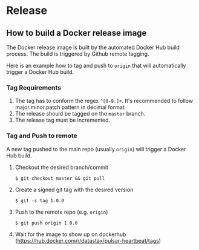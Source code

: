 # Release

## How to build a Docker release image

The Docker release image is built by the automated Docker Hub build process. The build is triggered by Github remote tagging.

Here is an example how to tag and push to `origin` that will automatically trigger a Docker Hub build.

### Tag Requirements
1. The tag has to conform the regex `^[0-9.]+`. It's recommended to follow major.minor.patch pattern in decimal format.
2. The release should be tagged on the `master` branch.
3. The release tag must be incremented.

### Tag and Push to remote
A new tag pushed to the main repo (usually `origin`) will trigger a Docker Hub build.

1.  Checkout the desired branch/commit
    ```
    $ git checkout master && git pull
    ```

2.  Create a signed git tag with the desired version
    ```
    $ git -s tag 1.0.0
    ```

3.  Push to the remote repo (e.g. `origin`)
    ```
    $ git push origin 1.0.0
    ```

4. Wait for the image to show up on dockerhub (https://hub.docker.com/r/datastax/pulsar-heartbeat/tags)
